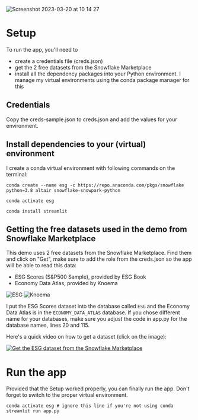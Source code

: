 
![Screenshot 2023-03-20 at 10 14 27](https://user-images.githubusercontent.com/73932533/226295616-e0a44e15-f944-4439-94fb-ae3a388505e8.png)

# Setup

To run the app, you'll need to
- create a credentials file (creds.json)
- get the 2 free datasets from the Snowflake Marketplace
- install all the dependency packages into your Python environment. I manage my virtual environments using the conda package manager for this

## Credentials

Copy the creds-sample.json to creds.json and add the values for your environment.

## Install dependencies to your (virtual) environment

I create a conda virtual environment with following commands on the terminal:

```
conda create --name esg -c https://repo.anaconda.com/pkgs/snowflake python=3.8 altair snowflake-snowpark-python

conda activate esg 

conda install streamlit
```

## Getting the free datasets used in the demo from Snowflake Marketplace

This demo uses 2 free datasets from the Snowflake Marketplace. Find them and click on "Get", make sure to add the role from the creds.json so the app will be able to read this data:

- ESG Scores (S&P500 Sample), provided by ESG Book
- Economy Data Atlas, provided by Knoema

![ESG](https://user-images.githubusercontent.com/73932533/226289060-fd63ad2b-27e2-4f38-b0d3-cd743ee98ba2.png)
![Knoema](https://user-images.githubusercontent.com/73932533/226289068-d765eb66-d604-442c-aceb-4560ccc08339.png)


I put the ESG Scores dataset into the database called ```ESG``` and the Economy Data Atlas is in the ```ECONOMY_DATA_ATLAS``` database. If you chose different name for your databases, make sure you adjust the code in app.py for the database names, lines 20 and 115.

Here's a quick video on how to get a dataset (click on the image):

[![Get the ESG dataset from the Snowflake Marketplace](https://user-images.githubusercontent.com/73932533/226289060-fd63ad2b-27e2-4f38-b0d3-cd743ee98ba2.png)](https://youtu.be/0HWnh9HsmgM)



# Run the app

Provided that the Setup worked properly, you can finally run the app. Don't forget to switch to the proper virtual environment.

```
conda activate esg # ignore this line if you're not using conda
streamlit run app.py
```
